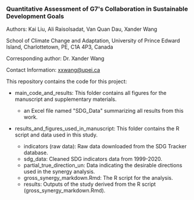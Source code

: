 ### Quantitative Assessment of G7's Collaboration in Sustainable Development Goals

Authors: Kai Liu, Ali Raisolsadat, Van Quan Dau, Xander Wang

School of Climate Change and Adaptation, 
University of Prince Edward Island, 
Charlottetown, PE, C1A 4P3,
Canada

Corresponding author: Dr. Xander Wang

Contact Information: xxwang@upei.ca

This repository contains the code for this project:

- main_code_and_results: This folder contains all figures for the manuscript and supplementary materials.
  - an Excel file named "SDG_Data" summarizing all results from this work.

- results_and_figures_used_in_manuscript: This folder contains the R script and data used in this study.
  - indicators (raw data): Raw data downloaded from the SDG Tracker database.
  - sdg_data: Cleaned SDG indicators data from 1999-2020.
  - partial_true_direction_un: Data indicating the desirable directions used in the synergy analysis.
  - gross_synergy_markdown.Rmd: The R script for the analysis.
  - results: Outputs of the study derived from the R script (gross_synergy_markdown.Rmd).
